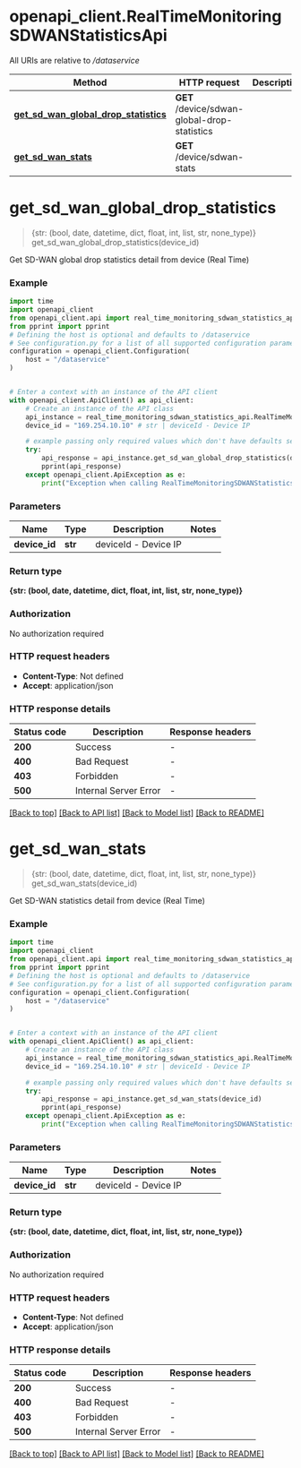 # openapi_client.RealTimeMonitoringSDWANStatisticsApi

All URIs are relative to */dataservice*

Method | HTTP request | Description
------------- | ------------- | -------------
[**get_sd_wan_global_drop_statistics**](RealTimeMonitoringSDWANStatisticsApi.md#get_sd_wan_global_drop_statistics) | **GET** /device/sdwan-global-drop-statistics | 
[**get_sd_wan_stats**](RealTimeMonitoringSDWANStatisticsApi.md#get_sd_wan_stats) | **GET** /device/sdwan-stats | 


# **get_sd_wan_global_drop_statistics**
> {str: (bool, date, datetime, dict, float, int, list, str, none_type)} get_sd_wan_global_drop_statistics(device_id)



Get SD-WAN global drop statistics detail from device (Real Time)

### Example


```python
import time
import openapi_client
from openapi_client.api import real_time_monitoring_sdwan_statistics_api
from pprint import pprint
# Defining the host is optional and defaults to /dataservice
# See configuration.py for a list of all supported configuration parameters.
configuration = openapi_client.Configuration(
    host = "/dataservice"
)


# Enter a context with an instance of the API client
with openapi_client.ApiClient() as api_client:
    # Create an instance of the API class
    api_instance = real_time_monitoring_sdwan_statistics_api.RealTimeMonitoringSDWANStatisticsApi(api_client)
    device_id = "169.254.10.10" # str | deviceId - Device IP

    # example passing only required values which don't have defaults set
    try:
        api_response = api_instance.get_sd_wan_global_drop_statistics(device_id)
        pprint(api_response)
    except openapi_client.ApiException as e:
        print("Exception when calling RealTimeMonitoringSDWANStatisticsApi->get_sd_wan_global_drop_statistics: %s\n" % e)
```


### Parameters

Name | Type | Description  | Notes
------------- | ------------- | ------------- | -------------
 **device_id** | **str**| deviceId - Device IP |

### Return type

**{str: (bool, date, datetime, dict, float, int, list, str, none_type)}**

### Authorization

No authorization required

### HTTP request headers

 - **Content-Type**: Not defined
 - **Accept**: application/json


### HTTP response details

| Status code | Description | Response headers |
|-------------|-------------|------------------|
**200** | Success |  -  |
**400** | Bad Request |  -  |
**403** | Forbidden |  -  |
**500** | Internal Server Error |  -  |

[[Back to top]](#) [[Back to API list]](../README.md#documentation-for-api-endpoints) [[Back to Model list]](../README.md#documentation-for-models) [[Back to README]](../README.md)

# **get_sd_wan_stats**
> {str: (bool, date, datetime, dict, float, int, list, str, none_type)} get_sd_wan_stats(device_id)



Get SD-WAN statistics detail from device (Real Time)

### Example


```python
import time
import openapi_client
from openapi_client.api import real_time_monitoring_sdwan_statistics_api
from pprint import pprint
# Defining the host is optional and defaults to /dataservice
# See configuration.py for a list of all supported configuration parameters.
configuration = openapi_client.Configuration(
    host = "/dataservice"
)


# Enter a context with an instance of the API client
with openapi_client.ApiClient() as api_client:
    # Create an instance of the API class
    api_instance = real_time_monitoring_sdwan_statistics_api.RealTimeMonitoringSDWANStatisticsApi(api_client)
    device_id = "169.254.10.10" # str | deviceId - Device IP

    # example passing only required values which don't have defaults set
    try:
        api_response = api_instance.get_sd_wan_stats(device_id)
        pprint(api_response)
    except openapi_client.ApiException as e:
        print("Exception when calling RealTimeMonitoringSDWANStatisticsApi->get_sd_wan_stats: %s\n" % e)
```


### Parameters

Name | Type | Description  | Notes
------------- | ------------- | ------------- | -------------
 **device_id** | **str**| deviceId - Device IP |

### Return type

**{str: (bool, date, datetime, dict, float, int, list, str, none_type)}**

### Authorization

No authorization required

### HTTP request headers

 - **Content-Type**: Not defined
 - **Accept**: application/json


### HTTP response details

| Status code | Description | Response headers |
|-------------|-------------|------------------|
**200** | Success |  -  |
**400** | Bad Request |  -  |
**403** | Forbidden |  -  |
**500** | Internal Server Error |  -  |

[[Back to top]](#) [[Back to API list]](../README.md#documentation-for-api-endpoints) [[Back to Model list]](../README.md#documentation-for-models) [[Back to README]](../README.md)

